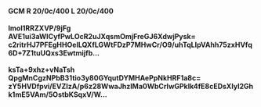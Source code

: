 #### GCM R 20/0c/400 L 20/0c/400
**lmoI1RRZXVP/9jFg**<br/>**AVE1ui3aWICyfPwLOcR2uJXqsmOmjFreGJ6XdwjPysk=**<br/>**c2ritrHJ7PFEgHHOelLQXfLGWtFDzP7MHwCr/O9/uhTqLIpVAhh75zxHVfq6D+7Z1tuUQxs3Ewtmijfb...**<br/><br/>
**ksTa+9xhz+vNaTsh**<br/>**QpgMnCgzNPbB31tio3y80GYqutDYMHAePpNkHRF1a8c=**<br/>**zY5HVDfpvi/EVZIzA/p6z28WwaJhzlMa0WbCrlwGPklk4fE8cEDsXIyl2Ghk1mE5VAm/5OstbKSqxV/W...**